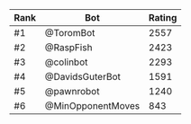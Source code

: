 Rank|Bot|Rating
---|---|---
#1|@ToromBot|2557
#2|@RaspFish|2423
#3|@colinbot|2293
#4|@DavidsGuterBot|1591
#5|@pawnrobot|1240
#6|@MinOpponentMoves|843

